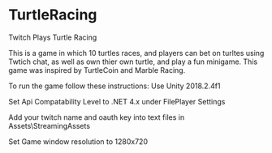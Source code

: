 # TurtleRacing
 Twitch Plays Turtle Racing

This is a game in which 10 turtles races, and players can bet on turltes using Twtich chat, as well as own thier own turtle, and play a fun minigame.  This game was inspired by TurtleCoin and Marble Racing.

To run the game follow these instructions:
Use Unity 2018.2.4f1

Set Api Compatability Level to .NET 4.x under FilePlayer Settings

Add your twitch name and oauth key into text files in Assets\StreamingAssets

Set Game window resolution to 1280x720
